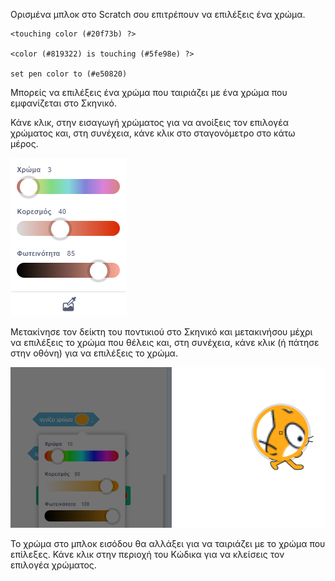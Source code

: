 Ορισμένα μπλοκ στο Scratch σου επιτρέπουν να επιλέξεις ένα χρώμα.

```blocks3
<touching color (#20f73b) ?>

<color (#819322) is touching (#5fe98e) ?>

set pen color to (#e50820)
```

Μπορείς να επιλέξεις ένα χρώμα που ταιριάζει με ένα χρώμα που εμφανίζεται στο Σκηνικό.

Κάνε κλικ, στην εισαγωγή χρώματος για να ανοίξεις τον επιλογέα χρώματος και, στη συνέχεια, κάνε κλικ στο σταγονόμετρο στο κάτω μέρος.

![](images/eye-dropper-tool.png)

Μετακίνησε τον δείκτη του ποντικιού στο Σκηνικό και μετακινήσου μέχρι να επιλέξεις το χρώμα που θέλεις και, στη συνέχεια, κάνε κλικ (ή πάτησε στην οθόνη) για να επιλέξεις το χρώμα.

![](images/eye-dropper-stage.png)

Το χρώμα στο μπλοκ εισόδου θα αλλάξει για να ταιριάζει με το χρώμα που επίλεξες. Κάνε κλικ στην περιοχή του Κώδικα για να κλείσεις τον επιλογέα χρώματος.
